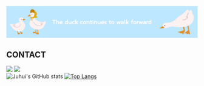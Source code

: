 ![Duck Walking](duck.png "A duck walking")


## CONTACT
<a href="https://blog.naver.com/eggzuxi99" target="_blank"><img src="https://img.shields.io/badge/Blog-03C75A?style=flat&logo=naver&logoColor=ffffff"/></a>
<img src="https://img.shields.io/badge/eggzuxi99@gmail.com-EA4335?style=flat&logo=gmail&logoColor=ffffff"/>
<br />
![Juhui's GitHub stats](https://github-readme-stats.vercel.app/api?username=eggzuxi&show_icons=true&theme=vue&count_private=true)
[![Top Langs](https://github-readme-stats.vercel.app/api/top-langs/?username=eggzuxi&hide_progress=true)](https://github.com/anuraghazra/github-readme-stats)


<!--
**eggzuxi/eggzuxi** is a ✨ _special_ ✨ repository because its `README.md` (this file) appears on your GitHub profile.

Here are some ideas to get you started:

- 🔭 I’m currently working on ...
- 🌱 I’m currently learning ...
- 👯 I’m looking to collaborate on ...
- 🤔 I’m looking for help with ...
- 💬 Ask me about ...
- 📫 How to reach me: ...
- 😄 Pronouns: ...
- ⚡ Fun fact: ...
-->
